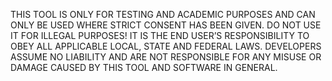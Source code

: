 THIS TOOL IS ONLY FOR TESTING AND ACADEMIC PURPOSES AND CAN ONLY BE USED WHERE STRICT CONSENT HAS BEEN GIVEN. DO NOT USE IT FOR
ILLEGAL PURPOSES! IT IS THE END USER’S RESPONSIBILITY TO OBEY ALL APPLICABLE LOCAL, STATE AND FEDERAL LAWS. DEVELOPERS ASSUME NO
LIABILITY AND ARE NOT RESPONSIBLE FOR ANY MISUSE OR DAMAGE CAUSED BY THIS TOOL AND SOFTWARE IN GENERAL.

